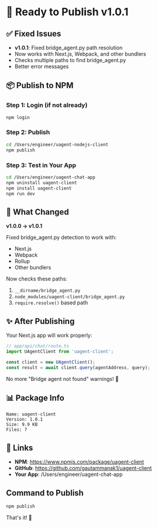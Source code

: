 # 🚀 Ready to Publish v1.0.1

## ✅ Fixed Issues

- **v1.0.1**: Fixed bridge_agent.py path resolution
- Now works with Next.js, Webpack, and other bundlers
- Checks multiple paths to find bridge_agent.py
- Better error messages

## 📦 Publish to NPM

### Step 1: Login (if not already)
```bash
npm login
```

### Step 2: Publish
```bash
cd /Users/engineer/uagent-nodejs-client
npm publish
```

### Step 3: Test in Your App
```bash
cd /Users/engineer/uagent-chat-app
npm uninstall uagent-client
npm install uagent-client
npm run dev
```

## 🔧 What Changed

**v1.0.0 → v1.0.1**

Fixed bridge_agent.py detection to work with:
- Next.js
- Webpack
- Rollup
- Other bundlers

Now checks these paths:
1. `__dirname/bridge_agent.py`
2. `node_modules/uagent-client/bridge_agent.py`
3. `require.resolve()` based path

## ✨ After Publishing

Your Next.js app will work properly:

```javascript
// app/api/chat/route.ts
import UAgentClient from 'uagent-client';

const client = new UAgentClient();
const result = await client.query(agentAddress, query);
```

No more "Bridge agent not found" warnings! 🎉

## 📊 Package Info

```
Name: uagent-client
Version: 1.0.1
Size: 9.9 KB
Files: 7
```

## 🔗 Links

- **NPM**: https://www.npmjs.com/package/uagent-client
- **GitHub**: https://github.com/gautammanak1/uagent-client
- **Your App**: /Users/engineer/uagent-chat-app

## Command to Publish

```bash
npm publish
```

That's it! 🚀

